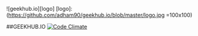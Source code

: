 ![geekhub.io][logo]
[logo]: (https://github.com/adham90/geekhub.io/blob/master/logo.jpg =100x100)

##GEEKHUB.IO
[![Code Climate](https://codeclimate.com/github/adham90/geekhub.io/badges/gpa.svg)](https://codeclimate.com/github/adham90/geekhub.io)

